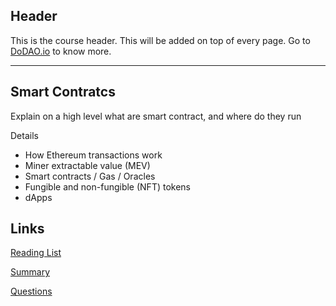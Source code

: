 ## Header
This is the course header. This will be added on top of every page. Go to [DoDAO.io](https://www.dodao.io) to know more.

---

## Smart Contratcs
 
Explain on a high level what are smart contract, and where do they run

Details 
* How Ethereum transactions work
* Miner extractable value (MEV)
* Smart contracts / Gas / Oracles
* Fungible and non-fungible (NFT) tokens 
* dApps


## Links
[Reading List](./../../generated/readings/blockchain_basics.md)

[Summary](./../../generated/summaries/blockchain_basics.md)

[Questions](./../../generated/questions/blockchain_basics.md)